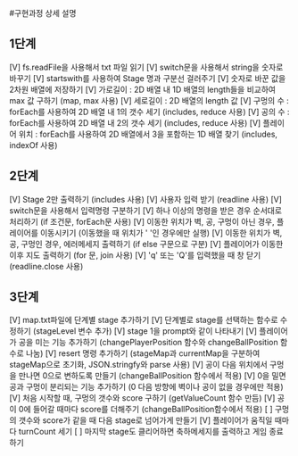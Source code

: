 #구현과정 상세 설명

## 1단계
[V] fs.readFile을 사용해서 txt 파일 읽기
[V] switch문을 사용해서 string을 숫자로 바꾸기
[V] startswith를 사용하여 Stage 명과 구분선 걸러주기
[V] 숫자로 바꾼 값을 2차원 배열에 저장하기
[V] 가로길이 : 2D 배열 내 1D 배열의 length들을 비교하여 max 값 구하기 (map, max 사용)
[V] 세로길이 : 2D 배열의 length 값
[V] 구멍의 수 : forEach를 사용하여 2D 배열 내 1의 갯수 세기 (includes, reduce 사용)
[V] 공의 수 : forEach를 사용하여 2D 배열 내 2의 갯수 세기 (includes, reduce 사용)
[V] 플레이어 위치 : forEach를 사용하여 2D 배열에서 3을 포함하는 1D 배열 찾기 (includes, indexOf 사용)

## 2단계
[V] Stage 2만 출력하기 (includes 사용)
[V] 사용자 입력 받기 (readline 사용)
[V] switch문을 사용해서 입력명령 구분하기
[V] 하나 이상의 명령을 받은 경우 순서대로 처리하기 (if 조건문, forEach문 사용)
[V] 이동한 위치가 벽, 공, 구멍이 아닌 경우, 플레이어를 이동시키기 (이동했을 때 위치가 ' '인 경우에만 실행)
[V] 이동한 위치가 벽, 공, 구멍인 경우, 에러메세지 출력하기 (if else 구문으로 구분)
[V] 플레이어가 이동한 이후 지도 출력하기 (for 문, join 사용)
[V] 'q' 또는 'Q'를 입력했을 때 창 닫기 (readline.close 사용)


## 3단계
[V] map.txt파일에 단계별 stage 추가하기
[V] 단계별로 stage를 선택하는 함수로 수정하기 (stageLevel 변수 추가)
[V] stage 1을 prompt와 같이 나타내기
[V] 플레이어가 공을 미는 기능 추가하기 (changePlayerPosition 함수와 changeBallPosition 함수로 나눔)
[V] resert 명령 추가하기 (stageMap과 currentMap을 구분하여 stageMap으로 초기화, JSON.stringfy와 parse 사용)
[V] 공이 다음 위치에서 구멍을 만나면 0으로 변하도록 만들기 (changeBallPosition 함수에서 적용)
[V] 0을 밀면 공과 구멍이 분리되는 기능 추가하기 (0 다음 방향에 벽이나 공이 없을 경우에만 적용)
[V] 처음 시작할 때, 구멍의 갯수와 score 구하기 (getValueCount 함수 만듬)
[V] 공이 0에 들어갈 때마다 score를 더해주기 (changeBallPosition함수에서 적용)
[ ] 구멍의 갯수와 score가 같을 때 다음 stage로 넘어가게 만들기
[V] 플레이어가 움직일 때마다 turnCount 세기
[ ] 마지막 stage도 클리어하면 축하메세지를 출력하고 게임 종료하기